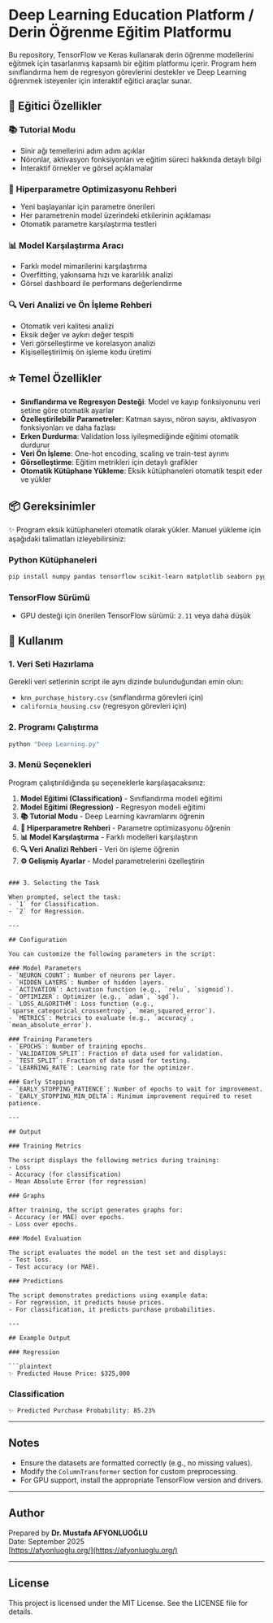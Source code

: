 # Deep Learning Education Platform / Derin Öğrenme Eğitim Platformu

Bu repository, TensorFlow ve Keras kullanarak derin öğrenme modellerini eğitmek için tasarlanmış kapsamlı bir eğitim platformu içerir. Program hem sınıflandırma hem de regresyon görevlerini destekler ve Deep Learning öğrenmek isteyenler için interaktif eğitici araçlar sunar.

## 🎯 Eğitici Özellikler

### 📚 **Tutorial Modu**
- Sinir ağı temellerini adım adım açıklar
- Nöronlar, aktivasyon fonksiyonları ve eğitim süreci hakkında detaylı bilgi
- İnteraktif örnekler ve görsel açıklamalar

### 🔧 **Hiperparametre Optimizasyonu Rehberi**  
- Yeni başlayanlar için parametre önerileri
- Her parametrenin model üzerindeki etkilerinin açıklaması
- Otomatik parametre karşılaştırma testleri

### 📊 **Model Karşılaştırma Aracı**
- Farklı model mimarilerini karşılaştırma
- Overfitting, yakınsama hızı ve kararlılık analizi
- Görsel dashboard ile performans değerlendirme

### 🔍 **Veri Analizi ve Ön İşleme Rehberi**
- Otomatik veri kalitesi analizi
- Eksik değer ve aykırı değer tespiti
- Veri görselleştirme ve korelasyon analizi
- Kişiselleştirilmiş ön işleme kodu üretimi

## ⭐ Temel Özellikler

- **Sınıflandırma ve Regresyon Desteği**: Model ve kayıp fonksiyonunu veri setine göre otomatik ayarlar
- **Özelleştirilebilir Parametreler**: Katman sayısı, nöron sayısı, aktivasyon fonksiyonları ve daha fazlası
- **Erken Durdurma**: Validation loss iyileşmediğinde eğitimi otomatik durdurur
- **Veri Ön İşleme**: One-hot encoding, scaling ve train-test ayrımı
- **Görselleştirme**: Eğitim metrikleri için detaylı grafikler
- **Otomatik Kütüphane Yükleme**: Eksik kütüphaneleri otomatik tespit eder ve yükler

## 📦 Gereksinimler

✨ Program eksik kütüphaneleri otomatik olarak yükler. Manuel yükleme için aşağıdaki talimatları izleyebilirsiniz:

### Python Kütüphaneleri

```bash
pip install numpy pandas tensorflow scikit-learn matplotlib seaborn pygame
```

### TensorFlow Sürümü

- GPU desteği için önerilen TensorFlow sürümü: `2.11` veya daha düşük

## 🚀 Kullanım

### 1. Veri Seti Hazırlama

Gerekli veri setlerinin script ile aynı dizinde bulunduğundan emin olun:
- `knn_purchase_history.csv` (sınıflandırma görevleri için)
- `california_housing.csv` (regresyon görevleri için)

### 2. Programı Çalıştırma

```bash
python "Deep Learning.py"
```

### 3. Menü Seçenekleri

Program çalıştırıldığında şu seçeneklerle karşılaşacaksınız:

1. **Model Eğitimi (Classification)** - Sınıflandırma modeli eğitimi
2. **Model Eğitimi (Regression)** - Regresyon modeli eğitimi  
3. **📚 Tutorial Modu** - Deep Learning kavramlarını öğrenin
4. **🔧 Hiperparametre Rehberi** - Parametre optimizasyonu öğrenin
5. **📊 Model Karşılaştırma** - Farklı modelleri karşılaştırın
6. **🔍 Veri Analizi Rehberi** - Veri ön işleme öğrenin
7. **⚙️ Gelişmiş Ayarlar** - Model parametrelerini özelleştirin
```

### 3. Selecting the Task

When prompted, select the task:
- `1` for Classification.
- `2` for Regression.

---

## Configuration

You can customize the following parameters in the script:

### Model Parameters
- `NEURON_COUNT`: Number of neurons per layer.
- `HIDDEN_LAYERS`: Number of hidden layers.
- `ACTIVATION`: Activation function (e.g., `relu`, `sigmoid`).
- `OPTIMIZER`: Optimizer (e.g., `adam`, `sgd`).
- `LOSS_ALGORITHM`: Loss function (e.g., `sparse_categorical_crossentropy`, `mean_squared_error`).
- `METRICS`: Metrics to evaluate (e.g., `accuracy`, `mean_absolute_error`).

### Training Parameters
- `EPOCHS`: Number of training epochs.
- `VALIDATION_SPLIT`: Fraction of data used for validation.
- `TEST_SPLIT`: Fraction of data used for testing.
- `LEARNING_RATE`: Learning rate for the optimizer.

### Early Stopping
- `EARLY_STOPPING_PATIENCE`: Number of epochs to wait for improvement.
- `EARLY_STOPPING_MIN_DELTA`: Minimum improvement required to reset patience.

---

## Output

### Training Metrics

The script displays the following metrics during training:
- Loss
- Accuracy (for classification)
- Mean Absolute Error (for regression)

### Graphs

After training, the script generates graphs for:
- Accuracy (or MAE) over epochs.
- Loss over epochs.

### Model Evaluation

The script evaluates the model on the test set and displays:
- Test loss.
- Test accuracy (or MAE).

### Predictions

The script demonstrates predictions using example data:
- For regression, it predicts house prices.
- For classification, it predicts purchase probabilities.

---

## Example Output

### Regression

```plaintext
✨ Predicted House Price: $325,000
```

### Classification

```plaintext
✨ Predicted Purchase Probability: 85.23%
```

---

## Notes

- Ensure the datasets are formatted correctly (e.g., no missing values).
- Modify the `ColumnTransformer` section for custom preprocessing.
- For GPU support, install the appropriate TensorFlow version and drivers.

---

## Author

Prepared by **Dr. Mustafa AFYONLUOĞLU**  
Date: September 2025  
[https://afyonluoglu.org/](https://afyonluoglu.org/)

---

## License

This project is licensed under the MIT License. See the LICENSE file for details.